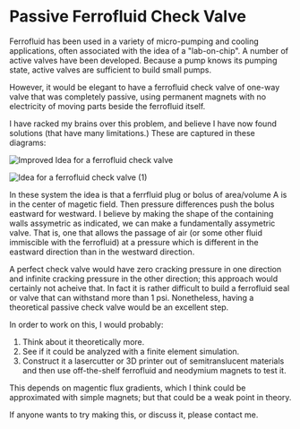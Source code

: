 # Passive Ferrofluid Check Valve

Ferrofluid has been used in a variety of micro-pumping and cooling applications, often associated with the idea of a "lab-on-chip". A number of active valves
have been developed. Because a pump knows its pumping state, active valves are sufficient to build small pumps.

However, it would be elegant to have a ferrofluid check valve of one-way valve that was completely passive, using permanent magnets with no electricity of moving
parts beside the ferrofluid itself.

I have racked my brains over this problem, and believe I have now found solutions (that have many limitations.) These are captured in these diagrams:

![Improved Idea for a ferrofluid check valve](https://user-images.githubusercontent.com/5296671/97095340-bd44c800-1623-11eb-93ec-d3c83e14aea4.png)


![Idea for a ferrofluid check valve (1)](https://user-images.githubusercontent.com/5296671/97095342-bfa72200-1623-11eb-91e1-c556253ef4a1.png)

In these system the idea is that a ferrfluid plug or bolus of area/volume A is in the center of magetic field. Then pressure differences push the bolus
eastward for westward. I believe by making the shape of the containing walls assymetric as indicated, we can make a fundamentally assymetric valve.
That is, one that allows the passage of air (or some other fluid immiscible with the ferrofluid) at a pressure which is different in the eastward direction than in the westward direction.

A perfect check valve would have zero cracking pressure in one direction and infinite cracking pressure in the other direction; this approach 
would certainly not acheive that. In fact it is rather difficult to build a ferrofluid seal or valve that can withstand more than 1 psi. Nonetheless, having a theoretical passive check valve would be an excellent step.

In order to work on this, I would probably:
1. Think about it theoretically more.
2. See if it could be analyzed with a finite element simulation.
3. Construct it a lasercutter or 3D printer out of semitranslucent materials and then use off-the-shelf ferrofluid and neodymium magnets to test it.

This depends on magentic flux gradients, which I think could be approximated with simple magnets; but that could be a weak point in theory.

If anyone wants to try making this, or discuss it, please contact me.


